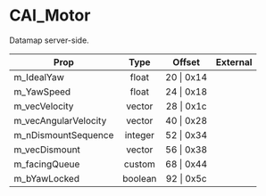 # CAI_Motor
Datamap server-side.

|Prop|Type|Offset|External|
|---|:-:|:-:|--:|
|m_IdealYaw|float|20 \| 0x14||
|m_YawSpeed|float|24 \| 0x18||
|m_vecVelocity|vector|28 \| 0x1c||
|m_vecAngularVelocity|vector|40 \| 0x28||
|m_nDismountSequence|integer|52 \| 0x34||
|m_vecDismount|vector|56 \| 0x38||
|m_facingQueue|custom|68 \| 0x44||
|m_bYawLocked|boolean|92 \| 0x5c||
